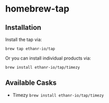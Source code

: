 # homebrew-tap

## Installation

Install the tap via:

    brew tap ethanr-io/tap

Or you can install individual products via:

    brew install ethanr-io/tap/timezy

## Available Casks

* Timezy `brew install ethanr-io/tap/timezy`